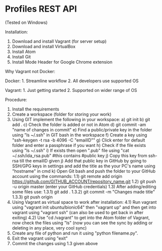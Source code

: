 # Profiles REST API

(Tested on Windows)

Installation:

1. Download and install Vagrant (for server setup)
2. Download and install VirtualBox
3. Install Atom
6. Install Git
7. Install Mode Header for Google Chrome extension

Why Vagrant not Docker:

Docker: 1. Streamline workflow
	     2. All developers use supported OS

Vagrant: 1. Just getting started
	      2. Supported on wider range of OS

Procedure:
1. Install the requirements
2. Create a workspace (folder for storing your work)
3. Using GIT implement the following in your workspace:
	a) git init
	b) git add .
	c) Check the folder is added or not in Atom
	d) git commit -am "name of changes in commit"
	e) Find a public/private key in the folder using "ls ~/.ssh" in GIT bash in the workspace
	f) Create a key using "ssh-keygen -t rsa -b 4096 -C "emailID""
	g) Click enter for default folder and enter a passphrase if you want
	h) Check if the file exists using "ls ~/.ssh"
	i) If exists then open ".pub" file using "cat ~/.ssh/ida_rsa.pub"  #this contains #public key
	j) Copy this key from ssh-rsa till the emailID given
	j) Add that public key in GitHub by going to SSH/GPG keys in settings and add the title as the your PC's name using "hostname" in cmd
	k) Open Git bash and push the folder to your GitHub account using the commands:
		1.1) git remote add origin https://github.com/GITHUB_ACCOUNT/repository_name.git
		1.2) git push -u origin master (enter your GitHub credentials)
		1.3) After adding/editing some files use:
			1.3.1) git add .
			1.3.2) git commit -m "Changes made title"
			1.3.3) git push origin
4. Using Vagrant as virtual space to work after installation:
	4.1) Run vagrant using "vagrant init ubuntu/bionic64" then "vagrant up" and then get into vagrant using "vagrant ssh" (can also be used to get back in after exiting)
	4.2) Use "cd /vagrant" to get into the Atom folder of Vagrant, now check the files using "ls" (now you can see the sync by adding or deleting in any place, very cool sync)
5. Create any file of python and run it using "python filename.py".
6. Exit the vagrant using "exit"
7. Commit the changes using 1.3 given above
